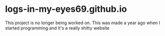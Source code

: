 # logs-in-my-eyes69.github.io
This project is no longer being worked on. This was made a year ago when I started programming and it's a really shitty website
